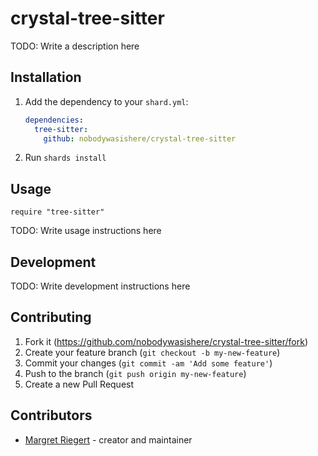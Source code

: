 # crystal-tree-sitter

TODO: Write a description here

## Installation

1. Add the dependency to your `shard.yml`:

   ```yaml
   dependencies:
     tree-sitter:
       github: nobodywasishere/crystal-tree-sitter
   ```

2. Run `shards install`

## Usage

```crystal
require "tree-sitter"
```

TODO: Write usage instructions here

## Development

TODO: Write development instructions here

## Contributing

1. Fork it (<https://github.com/nobodywasishere/crystal-tree-sitter/fork>)
2. Create your feature branch (`git checkout -b my-new-feature`)
3. Commit your changes (`git commit -am 'Add some feature'`)
4. Push to the branch (`git push origin my-new-feature`)
5. Create a new Pull Request

## Contributors

- [Margret Riegert](https://github.com/nobodywasishere) - creator and maintainer
